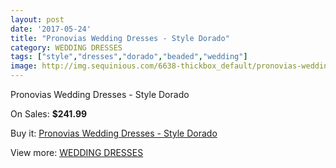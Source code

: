```yaml
---
layout: post
date: '2017-05-24'
title: "Pronovias Wedding Dresses - Style Dorado"
category: WEDDING DRESSES
tags: ["style","dresses","dorado","beaded","wedding"]
image: http://img.sequinious.com/6638-thickbox_default/pronovias-wedding-dresses-style-dorado.jpg
---
```

Pronovias Wedding Dresses - Style Dorado

On Sales: **$241.99**
<a href="https://www.sequinious.com/wedding-dresses/2705-pronovias-wedding-dresses-style-dorado.html"><amp-img layout="responsive" width="600" height="600" src="//img.sequinious.com/6638-thickbox_default/pronovias-wedding-dresses-style-dorado.jpg" alt="Pronovias Wedding Dresses - Style Dorado 0" /></a>

Buy it: [Pronovias Wedding Dresses - Style Dorado](https://www.sequinious.com/wedding-dresses/2705-pronovias-wedding-dresses-style-dorado.html "Pronovias Wedding Dresses - Style Dorado")

View more: [WEDDING DRESSES](https://www.sequinious.com/2-wedding-dresses "WEDDING DRESSES")